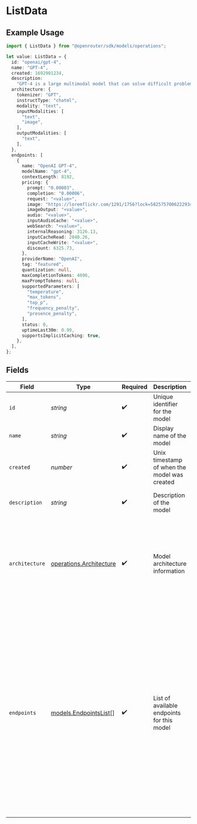# ListData

## Example Usage

```typescript
import { ListData } from "@openrouter/sdk/models/operations";

let value: ListData = {
  id: "openai/gpt-4",
  name: "GPT-4",
  created: 1692901234,
  description:
    "GPT-4 is a large multimodal model that can solve difficult problems with greater accuracy.",
  architecture: {
    tokenizer: "GPT",
    instructType: "chatml",
    modality: "text",
    inputModalities: [
      "text",
      "image",
    ],
    outputModalities: [
      "text",
    ],
  },
  endpoints: [
    {
      name: "OpenAI GPT-4",
      modelName: "gpt-4",
      contextLength: 8192,
      pricing: {
        prompt: "0.00003",
        completion: "0.00006",
        request: "<value>",
        image: "https://loremflickr.com/1291/1756?lock=5825757006222934",
        imageOutput: "<value>",
        audio: "<value>",
        inputAudioCache: "<value>",
        webSearch: "<value>",
        internalReasoning: 3126.13,
        inputCacheRead: 2040.26,
        inputCacheWrite: "<value>",
        discount: 6325.73,
      },
      providerName: "OpenAI",
      tag: "featured",
      quantization: null,
      maxCompletionTokens: 4096,
      maxPromptTokens: null,
      supportedParameters: [
        "temperature",
        "max_tokens",
        "top_p",
        "frequency_penalty",
        "presence_penalty",
      ],
      status: 0,
      uptimeLast30m: 0.99,
      supportsImplicitCaching: true,
    },
  ],
};
```

## Fields

| Field                                                                                                                                                                                                                                                                                                                                                                                                                                                        | Type                                                                                                                                                                                                                                                                                                                                                                                                                                                         | Required                                                                                                                                                                                                                                                                                                                                                                                                                                                     | Description                                                                                                                                                                                                                                                                                                                                                                                                                                                  | Example                                                                                                                                                                                                                                                                                                                                                                                                                                                      |
| ------------------------------------------------------------------------------------------------------------------------------------------------------------------------------------------------------------------------------------------------------------------------------------------------------------------------------------------------------------------------------------------------------------------------------------------------------------ | ------------------------------------------------------------------------------------------------------------------------------------------------------------------------------------------------------------------------------------------------------------------------------------------------------------------------------------------------------------------------------------------------------------------------------------------------------------ | ------------------------------------------------------------------------------------------------------------------------------------------------------------------------------------------------------------------------------------------------------------------------------------------------------------------------------------------------------------------------------------------------------------------------------------------------------------ | ------------------------------------------------------------------------------------------------------------------------------------------------------------------------------------------------------------------------------------------------------------------------------------------------------------------------------------------------------------------------------------------------------------------------------------------------------------ | ------------------------------------------------------------------------------------------------------------------------------------------------------------------------------------------------------------------------------------------------------------------------------------------------------------------------------------------------------------------------------------------------------------------------------------------------------------ |
| `id`                                                                                                                                                                                                                                                                                                                                                                                                                                                         | *string*                                                                                                                                                                                                                                                                                                                                                                                                                                                     | :heavy_check_mark:                                                                                                                                                                                                                                                                                                                                                                                                                                           | Unique identifier for the model                                                                                                                                                                                                                                                                                                                                                                                                                              | openai/gpt-4                                                                                                                                                                                                                                                                                                                                                                                                                                                 |
| `name`                                                                                                                                                                                                                                                                                                                                                                                                                                                       | *string*                                                                                                                                                                                                                                                                                                                                                                                                                                                     | :heavy_check_mark:                                                                                                                                                                                                                                                                                                                                                                                                                                           | Display name of the model                                                                                                                                                                                                                                                                                                                                                                                                                                    | GPT-4                                                                                                                                                                                                                                                                                                                                                                                                                                                        |
| `created`                                                                                                                                                                                                                                                                                                                                                                                                                                                    | *number*                                                                                                                                                                                                                                                                                                                                                                                                                                                     | :heavy_check_mark:                                                                                                                                                                                                                                                                                                                                                                                                                                           | Unix timestamp of when the model was created                                                                                                                                                                                                                                                                                                                                                                                                                 | 1692901234                                                                                                                                                                                                                                                                                                                                                                                                                                                   |
| `description`                                                                                                                                                                                                                                                                                                                                                                                                                                                | *string*                                                                                                                                                                                                                                                                                                                                                                                                                                                     | :heavy_check_mark:                                                                                                                                                                                                                                                                                                                                                                                                                                           | Description of the model                                                                                                                                                                                                                                                                                                                                                                                                                                     | GPT-4 is a large multimodal model that can solve difficult problems with greater accuracy.                                                                                                                                                                                                                                                                                                                                                                   |
| `architecture`                                                                                                                                                                                                                                                                                                                                                                                                                                               | [operations.Architecture](../../models/operations/architecture.md)                                                                                                                                                                                                                                                                                                                                                                                           | :heavy_check_mark:                                                                                                                                                                                                                                                                                                                                                                                                                                           | Model architecture information                                                                                                                                                                                                                                                                                                                                                                                                                               | {<br/>"tokenizer": "GPT",<br/>"instruct_type": "chatml",<br/>"modality": "text",<br/>"input_modalities": [<br/>"text",<br/>"image"<br/>],<br/>"output_modalities": [<br/>"text"<br/>]<br/>}                                                                                                                                                                                                                                                                  |
| `endpoints`                                                                                                                                                                                                                                                                                                                                                                                                                                                  | [models.EndpointsList](../../models/endpointslist.md)[]                                                                                                                                                                                                                                                                                                                                                                                                      | :heavy_check_mark:                                                                                                                                                                                                                                                                                                                                                                                                                                           | List of available endpoints for this model                                                                                                                                                                                                                                                                                                                                                                                                                   | [<br/>{<br/>"name": "OpenAI GPT-4",<br/>"model_name": "gpt-4",<br/>"context_length": 8192,<br/>"pricing": {<br/>"prompt": "0.00003",<br/>"completion": "0.00006"<br/>},<br/>"provider_name": "OpenAI",<br/>"tag": "featured",<br/>"quantization": null,<br/>"max_completion_tokens": 4096,<br/>"max_prompt_tokens": null,<br/>"supported_parameters": [<br/>"temperature",<br/>"max_tokens",<br/>"top_p",<br/>"frequency_penalty",<br/>"presence_penalty"<br/>],<br/>"status": 0,<br/>"uptime_last_30m": 0.99,<br/>"supports_implicit_caching": true<br/>}<br/>] |